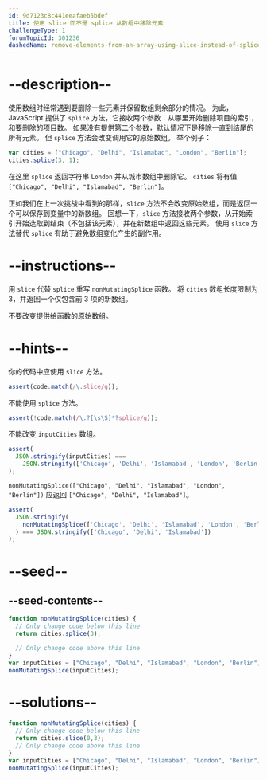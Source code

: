 ```yaml
---
id: 9d7123c8c441eeafaeb5bdef
title: 使用 slice 而不是 splice 从数组中移除元素
challengeType: 1
forumTopicId: 301236
dashedName: remove-elements-from-an-array-using-slice-instead-of-splice
---
```


# --description--

使用数组时经常遇到要删除一些元素并保留数组剩余部分的情况。 为此，JavaScript 提供了 `splice` 方法，它接收两个参数：从哪里开始删除项目的索引，和要删除的项目数。 如果没有提供第二个参数，默认情况下是移除一直到结尾的所有元素。 但 `splice` 方法会改变调用它的原始数组。 举个例子：

```js
var cities = ["Chicago", "Delhi", "Islamabad", "London", "Berlin"];
cities.splice(3, 1);
```

在这里 `splice` 返回字符串 `London` 并从城市数组中删除它。 `cities` 将有值 `["Chicago", "Delhi", "Islamabad", "Berlin"]`。

正如我们在上一次挑战中看到的那样，`slice` 方法不会改变原始数组，而是返回一个可以保存到变量中的新数组。 回想一下，`slice` 方法接收两个参数，从开始索引开始选取到结束（不包括该元素），并在新数组中返回这些元素。 使用 `slice` 方法替代 `splice` 有助于避免数组变化产生的副作用。

# --instructions--

用 `slice` 代替 `splice` 重写 `nonMutatingSplice` 函数。 将 `cities` 数组长度限制为 3，并返回一个仅包含前 3 项的新数组。

不要改变提供给函数的原始数组。

# --hints--

你的代码中应使用 `slice` 方法。

```js
assert(code.match(/\.slice/g));
```

不能使用 `splice` 方法。

```js
assert(!code.match(/\.?[\s\S]*?splice/g));
```

不能改变 `inputCities` 数组。

```js
assert(
  JSON.stringify(inputCities) ===
    JSON.stringify(['Chicago', 'Delhi', 'Islamabad', 'London', 'Berlin'])
);
```

`nonMutatingSplice(["Chicago", "Delhi", "Islamabad", "London", "Berlin"])` 应返回 `["Chicago", "Delhi", "Islamabad"]`。

```js
assert(
  JSON.stringify(
    nonMutatingSplice(['Chicago', 'Delhi', 'Islamabad', 'London', 'Berlin'])
  ) === JSON.stringify(['Chicago', 'Delhi', 'Islamabad'])
);
```

# --seed--

## --seed-contents--

```js
function nonMutatingSplice(cities) {
  // Only change code below this line
  return cities.splice(3);

  // Only change code above this line
}
var inputCities = ["Chicago", "Delhi", "Islamabad", "London", "Berlin"];
nonMutatingSplice(inputCities);
```

# --solutions--

```js
function nonMutatingSplice(cities) {
  // Only change code below this line
  return cities.slice(0,3);
  // Only change code above this line
}
var inputCities = ["Chicago", "Delhi", "Islamabad", "London", "Berlin"];
nonMutatingSplice(inputCities);
```
